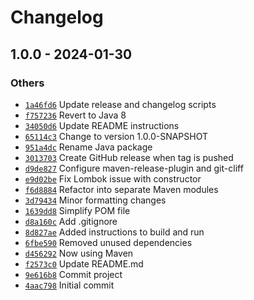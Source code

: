 # Changelog


## 1.0.0 - 2024-01-30

### Others

- [`1a46fd6`](https://github.com/nyg/kraken-api-java/commit/1a46fd65cccc3a1c626b62402046257b12d057c9) Update release and changelog scripts
- [`f757236`](https://github.com/nyg/kraken-api-java/commit/f757236d39bbbbff734251cb82a8e126875f9ca1) Revert to Java 8
- [`34050d6`](https://github.com/nyg/kraken-api-java/commit/34050d6db4b231704215d7944a93ff2c9658a754) Update README instructions
- [`65114c3`](https://github.com/nyg/kraken-api-java/commit/65114c363638d722aff370289c486ca068c324a6) Change to version 1.0.0-SNAPSHOT
- [`951a4dc`](https://github.com/nyg/kraken-api-java/commit/951a4dcab276d841897dabfbd4312c04ab5363cf) Rename Java package
- [`3013703`](https://github.com/nyg/kraken-api-java/commit/30137035e5520015a43967c1f1985b9f0dd95161) Create GitHub release when tag is pushed
- [`d9de827`](https://github.com/nyg/kraken-api-java/commit/d9de827903d60af469433a05dad952af5d8f5212) Configure maven-release-plugin and git-cliff
- [`e9d02be`](https://github.com/nyg/kraken-api-java/commit/e9d02beb8aec494810c6935db4d3470e4079057b) Fix Lombok issue with constructor
- [`f6d8884`](https://github.com/nyg/kraken-api-java/commit/f6d8884607ce8039d9100fe26431ebcf430631ef) Refactor into separate Maven modules
- [`3d79434`](https://github.com/nyg/kraken-api-java/commit/3d79434e8c2c15ae516e434dcb89e44161f97c2a) Minor formatting changes
- [`1639dd8`](https://github.com/nyg/kraken-api-java/commit/1639dd8ad46dfa0a07ccd72dc7fce8be1b8c010f) Simplify POM file
- [`d8a160c`](https://github.com/nyg/kraken-api-java/commit/d8a160c7bd028c4601d8801b2cd4a6aaedd53c62) Add .gitignore
- [`8d827ae`](https://github.com/nyg/kraken-api-java/commit/8d827ae515bbdd4093528e2a438f08551c77defe) Added instructions to build and run
- [`6fbe590`](https://github.com/nyg/kraken-api-java/commit/6fbe5904160cadfcace79ffff45368f4ac3025e2) Removed unused dependencies
- [`d456292`](https://github.com/nyg/kraken-api-java/commit/d45629257372d79645027f05e1d2b527552727c8) Now using Maven
- [`f2573c0`](https://github.com/nyg/kraken-api-java/commit/f2573c0d2e3237b2a203ca524259d85c6239eadc) Update README.md
- [`9e616b8`](https://github.com/nyg/kraken-api-java/commit/9e616b87bbd99f733934b5a273f65b8c78eca8ca) Commit project
- [`4aac798`](https://github.com/nyg/kraken-api-java/commit/4aac7988b04a82227d113fd3a8a7e60645e34c96) Initial commit

<!-- generated by git-cliff -->